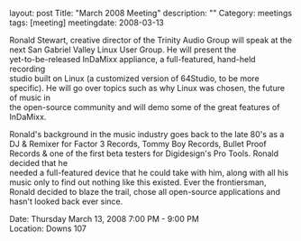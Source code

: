 layout: post
Title: "March 2008 Meeting"
description: ""
Category: meetings
tags: [meeting]
meetingdate: 2008-03-13

Ronald Stewart, creative director of the Trinity Audio Group will speak at the 
next San Gabriel Valley Linux User Group. He will present the                  
yet-to-be-released InDaMixx appliance, a full-featured, hand-held recording    
studio built on Linux (a customized version of 64Studio, to be more specific). 
He will go over topics such as why Linux was chosen, the future of music in    
the open-source community and will demo some of the great features of          
InDaMixx.                                                                      
                                                                             
Ronald's background in the music industry goes back to the late 80's as a DJ & 
Remixer for Factor 3 Records, Tommy Boy Records, Bullet Proof Records & one of 
the first beta testers for Digidesign's Pro Tools. Ronald decided that he      
needed a full-featured device that he could take with him, along with all his  
music only to find out nothing like this existed. Ever the frontiersman,       
Ronald decided to blaze the trail, chose all open-source applications and      
hasn't looked back ever since.                                                 
                                                                             
Date: Thursday March 13, 2008 7:00 PM - 9:00 PM                                  
Location: Downs 107                                         

